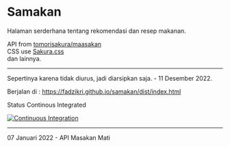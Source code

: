 # Samakan

Halaman serderhana tentang rekomendasi dan resep makanan.

API from [tomorisakura/maasakan](https://github.com/tomorisakura/unofficial-masakapahariini-api)\
CSS use [Sakura.css](https://github.com/oxalorg/sakura)\
dan lainnya.

---

Sepertinya karena tidak diurus, jadi diarsipkan saja. - 11 Desember 2022.

Berjalan di : <https://fadzikri.github.io/samakan/dist/index.html>

Status Continous Integrated

[![Continuous Integration](https://github.com/fadzikri/samakan/actions/workflows/ci.yml/badge.svg)](https://github.com/fadzikri/samakan/actions/workflows/ci.yml)

---

07 Januari 2022 - API Masakan Mati
